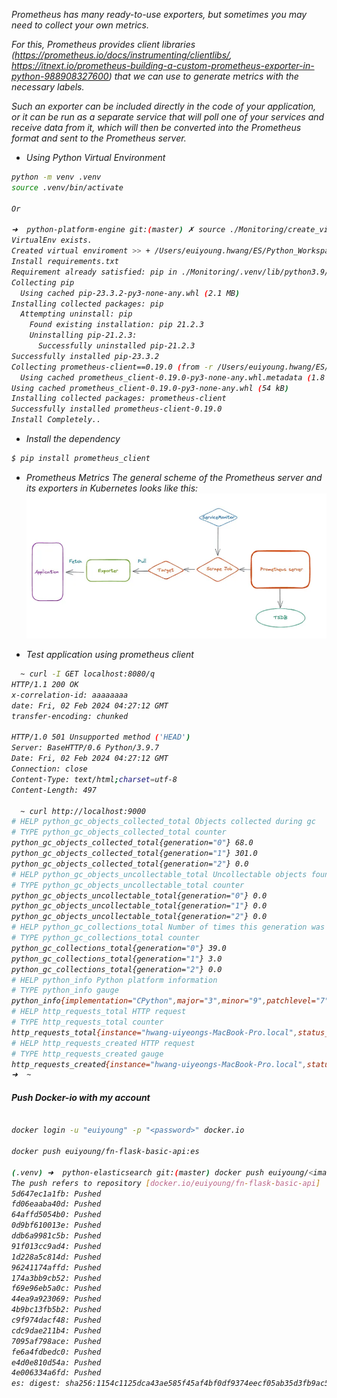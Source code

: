 
<i>Prometheus has many ready-to-use exporters, but sometimes you may need to collect your own metrics.

For this, Prometheus provides client libraries <i>(https://prometheus.io/docs/instrumenting/clientlibs/, https://itnext.io/prometheus-building-a-custom-prometheus-exporter-in-python-988908327600)</i> that we can use to generate metrics with the necessary labels.

Such an exporter can be included directly in the code of your application, or it can be run as a separate service that will poll one of your services and receive data from it, which will then be converted into the Prometheus format and sent to the Prometheus server.

- Using Python Virtual Environment
```bash
python -m venv .venv
source .venv/bin/activate

Or

➜  python-platform-engine git:(master) ✗ source ./Monitoring/create_virtual_env.sh
VirtualEnv exists.
Created virtual enviroment >> + /Users/euiyoung.hwang/ES/Python_Workspace/python-platform-engine/Monitoring/.venv/bin/activate
Install requirements.txt
Requirement already satisfied: pip in ./Monitoring/.venv/lib/python3.9/site-packages (21.2.3)
Collecting pip
  Using cached pip-23.3.2-py3-none-any.whl (2.1 MB)
Installing collected packages: pip
  Attempting uninstall: pip
    Found existing installation: pip 21.2.3
    Uninstalling pip-21.2.3:
      Successfully uninstalled pip-21.2.3
Successfully installed pip-23.3.2
Collecting prometheus-client==0.19.0 (from -r /Users/euiyoung.hwang/ES/Python_Workspace/python-platform-engine/Monitoring/requirements.txt (line 1))
  Using cached prometheus_client-0.19.0-py3-none-any.whl.metadata (1.8 kB)
Using cached prometheus_client-0.19.0-py3-none-any.whl (54 kB)
Installing collected packages: prometheus-client
Successfully installed prometheus-client-0.19.0
Install Completely..
```

- Install the dependency
```bash
$ pip install prometheus_client
```

- Prometheus Metrics
The general scheme of the Prometheus server and its exporters in Kubernetes looks like this:
![Alt text](../screenshot/Prometheus.png)


- Test application using prometheus client
```bash
  ~ curl -I GET localhost:8080/q
HTTP/1.1 200 OK
x-correlation-id: aaaaaaaa
date: Fri, 02 Feb 2024 04:27:12 GMT
transfer-encoding: chunked

HTTP/1.0 501 Unsupported method ('HEAD')
Server: BaseHTTP/0.6 Python/3.9.7
Date: Fri, 02 Feb 2024 04:27:12 GMT
Connection: close
Content-Type: text/html;charset=utf-8
Content-Length: 497

  ~ curl http://localhost:9000
# HELP python_gc_objects_collected_total Objects collected during gc
# TYPE python_gc_objects_collected_total counter
python_gc_objects_collected_total{generation="0"} 68.0
python_gc_objects_collected_total{generation="1"} 301.0
python_gc_objects_collected_total{generation="2"} 0.0
# HELP python_gc_objects_uncollectable_total Uncollectable objects found during GC
# TYPE python_gc_objects_uncollectable_total counter
python_gc_objects_uncollectable_total{generation="0"} 0.0
python_gc_objects_uncollectable_total{generation="1"} 0.0
python_gc_objects_uncollectable_total{generation="2"} 0.0
# HELP python_gc_collections_total Number of times this generation was collected
# TYPE python_gc_collections_total counter
python_gc_collections_total{generation="0"} 39.0
python_gc_collections_total{generation="1"} 3.0
python_gc_collections_total{generation="2"} 0.0
# HELP python_info Python platform information
# TYPE python_info gauge
python_info{implementation="CPython",major="3",minor="9",patchlevel="7",version="3.9.7"} 1.0
# HELP http_requests_total HTTP request
# TYPE http_requests_total counter
http_requests_total{instance="hwang-uiyeongs-MacBook-Pro.local",status_code="200"} 2.0
# HELP http_requests_created HTTP request
# TYPE http_requests_created gauge
http_requests_created{instance="hwang-uiyeongs-MacBook-Pro.local",status_code="200"} 1.706847989438399e+09
➜  ~
```


#### Push Docker-io with my account
```bash

docker login -u "euiyoung" -p "<password>" docker.io

docker push euiyoung/fn-flask-basic-api:es

(.venv) ➜  python-elasticsearch git:(master) docker push euiyoung/<image_name>:<tag>
The push refers to repository [docker.io/euiyoung/fn-flask-basic-api]
5d647ec1a1fb: Pushed
fd06eaaba40d: Pushed
64affd5054b0: Pushed
0d9bf610013e: Pushed
ddb6a9981c5b: Pushed
91f013cc9ad4: Pushed
1d228a5c814d: Pushed
96241174affd: Pushed
174a3bb9cb52: Pushed
f69e96eb5a0c: Pushed
44ea9a923069: Pushed
4b9bc13fb5b2: Pushed
c9f974dacf48: Pushed
cdc9dae211b4: Pushed
7095af798ace: Pushed
fe6a4fdbedc0: Pushed
e4d0e810d54a: Pushed
4e006334a6fd: Pushed
es: digest: sha256:1154c1125dca43ae585f45af4bf0df9374eecf05ab35d3fb9ac5131e97b0ce22 size: 4101
